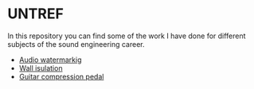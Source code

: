 <h1> UNTREF</h1>
<p>In this repository you can find some of the work I have done for different subjects of the sound engineering career.</p>
<ul>
<li><a href="https://github.com/mateogarcia99/UNTREF/tree/main/Audio%20watermarking">Audio watermarkig</a>
<li><a href="https://github.com/mateogarcia99/UNTREF/tree/main/Wall%20isulation">Wall isulation</a>
<li><a href="https://github.com/mateogarcia99/UNTREF/blob/main/Guitar%20compressor%20pedal.pdf">Guitar compression pedal</a>
</ul>

